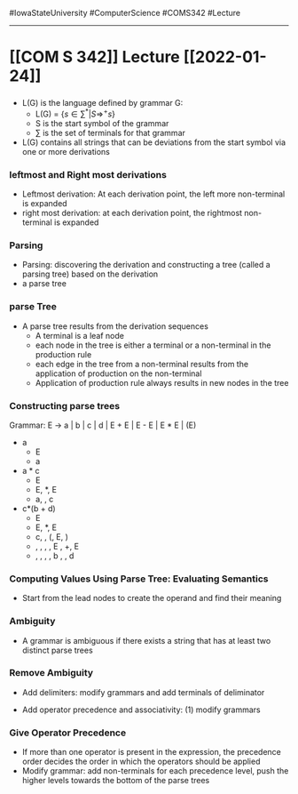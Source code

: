 #IowaStateUniversity
#ComputerScience 
#COMS342
#Lecture

---

# [[COM S 342]] Lecture [[2022-01-24]]


### 

- L(G) is the language defined by grammar G:
	- L(G) = $\{s \in \sum^* | S \Rightarrow^+ s\}$
	- S is the start symbol of the grammar 
	- $\sum$ is the set of terminals for that grammar 
- L(G) contains all strings that can be deviations from the start symbol via one or more derivations 

### leftmost and Right most derivations

- Leftmost derivation: At each derivation point, the left more non-terminal is expanded 
- right most derivation: at each derivation point, the rightmost non-terminal is expanded


### Parsing 

- Parsing: discovering the derivation and constructing a tree (called a parsing tree) based on the derivation
- a parse tree 

### parse Tree

- A parse tree results from the derivation sequences 
	- A terminal is a leaf node
	- each node in the tree is either a terminal or a non-terminal in the production rule 
	- each edge in the tree from a non-terminal results from the application of production on the non-terminal 
	- Application of production rule always results in new nodes in the tree

### Constructing parse trees 

Grammar: E $\rightarrow$ a | b | c | d | E + E | E - E | E * E | (E)

- a 
	- E
	- a
- a * c
	- E
	- E, *, E
	- a, , c 
- c*(b + d)
	- E
	- E, *, E
	- c, , (, E, )
	- , , , , E , +, E
	- , , , , b , , d

### Computing Values Using Parse Tree: Evaluating Semantics 

- Start from the lead nodes to create the operand and find their meaning 

### Ambiguity 

- A grammar is ambiguous if there exists a string that has at least two distinct parse trees 

### Remove Ambiguity 

- Add delimiters: modify grammars and add terminals of deliminator

- Add operator precedence and associativity: (1) modify grammars 


### Give Operator Precedence 

- If more than one operator is present in the expression, the precedence order decides the order in which the operators should be applied 
- Modify grammar: add non-terminals for each precedence level, push the higher levels towards the bottom of the parse trees

